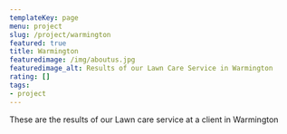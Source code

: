 ```yaml
---
templateKey: page
menu: project
slug: /project/warmington
featured: true
title: Warmington
featuredimage: /img/aboutus.jpg
featuredimage_alt: Results of our Lawn Care Service in Warmington
rating: []
tags:
- project
---
```

These are the results of our Lawn care service at a client in Warmington


